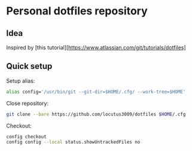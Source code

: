 # Personal dotfiles repository

## Idea

Inspired by [this tutorial][https://www.atlassian.com/git/tutorials/dotfiles]

## Quick setup

Setup alias:

```bash
alias config='/usr/bin/git --git-dir=$HOME/.cfg/ --work-tree=$HOME'
```

Close repository:

```bash
git clone --bare https://github.com/locutus3009/dotfiles $HOME/.cfg
```

Checkout:

```bash
config checkout
config config --local status.showUntrackedFiles no
```
